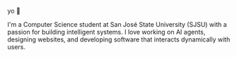 yo 👋

I'm a Computer Science student at San José State University (SJSU) with a passion for building intelligent systems. I love working on AI agents, designing websites, and developing software that interacts dynamically with users.
